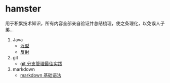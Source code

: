 # hamster
用于积累技术知识，所有内容全部亲自验证并总结梳理，使之条理化，以免误人子弟...  
1. Java  
	- [泛型](java/泛型.md)   
	- [反射](java/反射.md)  
2. git  
	- [git 分支管理最佳实践](git/git分支管理最佳实践.md)  
3. markdown  
	- [markdown 基础语法](markdown/markdown基础语法.md)